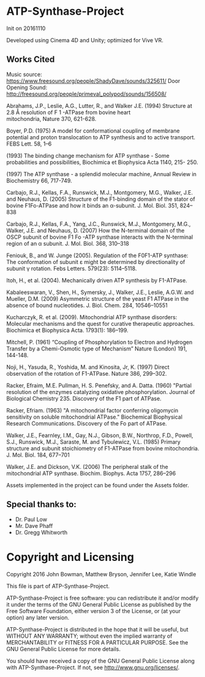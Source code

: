 # **ATP-Synthase-Project**
Init on 20161110

Developed using Cinema 4D and Unity; optimized for Vive VR.

## **Works Cited**

Music source: https://www.freesound.org/people/ShadyDave/sounds/325611/
Door Opening Sound: http://freesound.org/people/primeval_polypod/sounds/156508/

Abrahams, J.P., Leslie, A.G., Lutter, R., and Walker J.E. (1994) Structure at 2.8 Å resolution of F 1 -ATPase from bovine heart   
    mitochondria, Nature  370, 621-628.

Boyer, P.D. (1975) A model for conformational coupling of membrane potential and proton translocation to ATP synthesis and to active 
    transport. FEBS Lett. 58, 1–6

(1993) The binding change mechanism for ATP synthase - Some probabilities and possibilities, Biochimica et Biophysica Acta  1140, 215-
    250.

(1997) The ATP synthase - a splendid molecular machine, Annual Review in Biochemistry  66, 717-749.

Carbajo, R.J., Kellas, F.A., Runswick, M.J., Montgomery, M.G., Walker, J.E. and Neuhaus, D. (2005) Structure of the F1-binding domain of 
    the stator of bovine F1Fo-ATPase and how it binds an α-subunit. J. Mol. Biol. 351, 824–838

Carbajo, R.J., Kellas, F.A., Yang, J.C., Runswick, M.J., Montgomery, M.G., Walker, J.E. and Neuhaus, D. (2007) How the N-terminal domain    of the OSCP subunit of bovine F1 Fo -ATP synthase interacts with the N-terminal region of an α subunit. J. Mol. Biol. 368, 310–318 

Feniouk, B., and W. Junge (2005). Regulation of the F0F1-ATP synthase: The conformation of subunit ε might be determined by 
    directionality of subunit γ rotation. Febs Letters. 579(23): 5114–5118. 

Itoh, H., et al. (2004). Mechanically driven ATP synthesis by F1-ATPase. 

Kabaleeswaran, V., Shen, H., Symersky, J., Walker, J.E., Leslie, A.G.W. and Mueller, D.M. (2009) Asymmetric structure of the yeast F1 
    ATPase in the absence of bound nucleotides. J. Biol. Chem. 284, 10546–10551 

Kucharczyk, R. et al. (2009). Mitochondrial ATP synthase disorders: Molecular mechanisms and the quest for curative therapeutic 
    approaches. Biochimica et Biophysica Acta. 1793(1): 186–199.

Mitchell, P. (1961) “Coupling of Phosphorylation to Electron and Hydrogen Transfer by a Chemi-Osmotic type of Mechanism” Nature (London) 
    191, 144-148. 

Noji, H., Yasuda, R., Yoshida, M. and Kinosita, Jr, K. (1997) Direct observation of the rotation of F1-ATPase. Nature 386, 299–302.

Racker, Efraim, M.E. Pullman, H. S. Penefsky, and A. Datta. (1960) "Partial resolution of the enzymes catalyzing oxidative 
    phosphorylation. Journal of Biological Chemistry 235. Discovery of the F1 part of ATPase.  

Racker, Efriam. (1963) "A mitochondrial factor conferring oligomycin sensitivity on soluble mitochondrial ATPase." Biochemical 
    Biophysical Research Communications. Discovery of the Fo part of ATPase.

Walker, J.E., Fearnley, I.M., Gay, N.J., Gibson, B.W., Northrop, F.D., Powell, S.J., Runswick, M.J., Saraste, M. and Tybulewicz, V.L. 
    (1985) Primary structure and subunit stoichiometry of F1-ATPase from bovine mitochondria. J. Mol. Biol. 184, 677–701

Walker, J.E. and Dickson, V.K. (2006) The peripheral stalk of the mitochondrial ATP synthase. Biochim. Biophys. Acta 1757, 286–296

Assets implemented in the project can be found under the Assets folder.

## Special thanks to:
* Dr. Paul Low
* Mr. Dave Phaff
* Dr. Gregg Whitworth

# Copyright and Licensing
Copyright 2016 John Bowman, Matthew Bryson, Jennifer Lee, Katie Windle

This file is part of ATP-Synthase-Project.

ATP-Synthase-Project is free software: you can redistribute it and/or modify
it under the terms of the GNU General Public License as published by
the Free Software Foundation, either version 3 of the License, or
(at your option) any later version.

ATP-Synthase-Project is distributed in the hope that it will be useful,
but WITHOUT ANY WARRANTY; without even the implied warranty of
MERCHANTABILITY or FITNESS FOR A PARTICULAR PURPOSE.  See the
GNU General Public License for more details.

You should have received a copy of the GNU General Public License
along with ATP-Synthase-Project.  If not, see <http://www.gnu.org/licenses/>.
